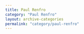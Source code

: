 ```yaml
---
title: Paul Renfro
category: "Paul Renfro"
layout: archive-categories
permalink: "category/paul-renfro"
---
```


